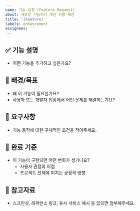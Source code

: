 ```yaml
---
name: 기능 요청 (Feature Request)
about: 새로운 기능이나 개선 사항 제안
title: '[Feature] '
labels: enhancement
assignees: ''
---
```


## ✅ 기능 설명

- 어떤 기능을 추가하고 싶은가요?

## 🧭 배경/목표

- 왜 이 기능이 필요한가요?
- 사용자 또는 개발자 입장에서 어떤 문제를 해결하는가요?

## 📌 요구사항

- 기능 동작에 대한 구체적인 조건을 적어주세요.

## 🎯 완료 기준

- 이 기능이 구현되면 어떤 변화가 생기나요?
  - 사용자 관점의 이점
  - 프로젝트 전체에 미치는 긍정적 영향

## 📎 참고자료

- 스크린샷, 레퍼런스 링크, 유사 서비스 예시 등 있으면 첨부해주세요.
